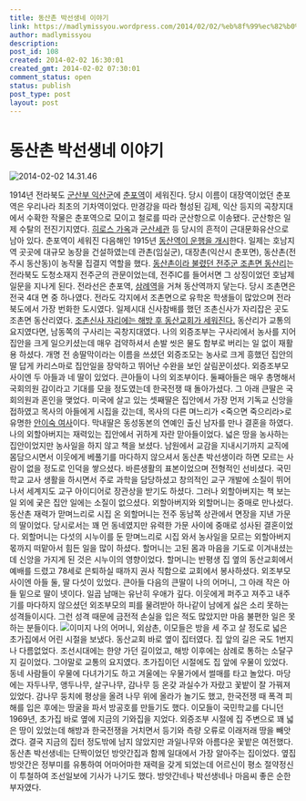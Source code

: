 ```yaml
---
title: 동산촌 박선생네 이야기
link: https://madlymissyou.wordpress.com/2014/02/02/%eb%8f%99%ec%82%b0%ec%b4%8c-%eb%b0%95%ec%84%a0%ec%83%9d%eb%84%a4-%ec%9d%b4%ec%95%bc%ea%b8%b0/
author: madlymissyou
description: 
post_id: 108
created: 2014-02-02 16:30:01
created_gmt: 2014-02-02 07:30:01
comment_status: open
status: publish
post_type: post
layout: post
---
```


# 동산촌 박선생네 이야기

![2014-02-02 14.31.46](https://madlymissyou.files.wordpress.com/2014/04/2014-02-02-14-31-46.jpg?w=660)

1914년 전라북도 [군산부 익산군](http://ko.wikipedia.org/wiki/%EC%9D%BC%EC%A0%9C_%EA%B0%95%EC%A0%90%EA%B8%B0%EC%9D%98_%ED%96%89%EC%A0%95_%EA%B5%AC%EC%97%AD)에 [춘포역](http://ko.wikipedia.org/wiki/%EC%B6%98%ED%8F%AC%EC%97%AD)이 세워진다. 당시 이름이 대장역이었던 춘포역은 우리나라 최초의 기차역이었다. 만경강을 따라 형성된 김제, 익산 등지의 곡창지대에서 수확한 작물은 춘포역으로 모이고 철로를 따라 군산항으로 이송됐다. 군산항은 일제 수탈의 전진기지였다. [히로스 가옥](http://blog.naver.com/PostView.nhn?blogId=leeyong1305&logNo=140132908543)과 [군산세관](http://www.ohmynews.com/nws_web/view/at_pg.aspx?CNTN_CD=A0001413262) 등 당시의 흔적이 근대문화유산으로 남아 있다. 춘포역이 세워진 다음해인 1915년 [동산역이 운행을 개시](http://ko.wikipedia.org/wiki/%EB%8F%99%EC%82%B0%EC%97%AD)한다. 일제는 호남지역 곳곳에 대규모 농장을 건설하였는데 관촌(임실군), 대장촌(익산시 춘포면), 동산촌(전주시 동산동)이 농작물 집결지 역할을 했다. [동산촌이라 불렸던 전주군 조촌면 동산리](http://blog.daum.net/drjinman/726)는 전라북도 도청소재지 전주군의 관문이었는데, 전주IC를 들어서면 그 상징이었던 호남제일문을 지나게 된다. 전라선은 춘포역, [삼례역](http://ko.wikipedia.org/wiki/%EC%82%BC%EB%A1%80%EC%97%AD)을 거쳐 동산역까지 닿는다. 당시 조촌면은 전국 4대 면 중 하나였다. 전라도 각지에서 조촌면으로 유학온 학생들이 많았으며 전라북도에서 가장 번화한 도시였다. 일제시대 신사참배를 했던 조촌신사가 자리잡은 곳도 조촌면 동산리였다. [조촌신사 자리에는 해방 후 동산교회가 세워진다.](http://blog.ohmynews.com/historyseek/232892) 동산리가 교통의 요지였다면, 남동쪽의 구사리는 곡창지대였다. 나의 외증조부는 구사리에서 농사를 지어 집안을 크게 일으키셨는데 매우 검약하셔서 손발 씻은 물도 함부로 버리는 일 없이 재활용 하셨다. 개명 전 송딸막이라는 이름을 쓰셨던 외증조모는 농사로 크게 흥했던 집안의 딸 답게 카리스마로 집안일을 장악하고 뛰어난 수완을 보인 살림꾼이셨다. 외증조부모 사이엔 두 아들과 네 딸이 있었다. 큰아들이 나의 외조부이다. 둘째아들은 매우 총명해서 국회의원 감이라고 기대를 모을 정도였는데 한국전쟁 때 돌아가셨다. 그 아래 큰딸은 국회의원과 혼인을 맺었다. 미국에 살고 있는 셋째딸은 집안에서 가장 먼저 기독교 신앙을 접하였고 목사의 아들에게 시집을 갔는데, 목사의 다른 며느리가 <죽으면 죽으리라>로 유명한 [안이숙 여사](http://blog.daum.net/parikwang/17431291)이다. 막내딸은 동성동본의 연예인 출신 남자를 만나 결혼을 하였다. 나의 외할아버지는 재력있는 집안에서 귀하게 자란 맏아들이었다. 넓은 땅을 농사하는 집안이었지만 농사일을 하지 않고 책을 보셨다. 남원에서 교감을 지내시기까지 교직에 몸담으시면서 이웃에게 베풀기를 마다하지 않으셔서 동산촌 박선생이라 하면 모르는 사람이 없을 정도로 인덕을 쌓으셨다. 바른생활의 표본이었으며 전형적인 선비셨다. 국민학교 교사 생활을 하시면서 주로 과학을 담당하셨고 창의적인 교구 개발에 소질이 뛰어나서 세계지도 교구 아이디어로 장관상을 받기도 하셨다. 그러나 외할아버지는 책 보는 일 외에 궂은 집안 일에는 소질이 없으셨다. 외할아버지와 외할머니는 중매로 만나셨다. 동산촌 재력가 맏며느리로 시집 온 외할머니는 전주 동남쪽 상관에서 면장을 지낸 가문의 딸이었다. 당시로서는 꽤 먼 동네였지만 유력한 가문 사이에 중매로 성사된 결혼이었다. 외할머니는 다섯의 시누이를 둔 맏며느리로 시집 와서 농사일을 모르는 외할아버지 몫까지 떠맡아서 힘든 일을 많이 하셨다. 할머니는 고된 몸과 마음을 기도로 이겨내셨는데 신앙을 가지게 된 것은 시누이의 영향이었다. 할머니는 반평생 집 옆의 동산교회에서 예배를 드렸고 78세로 은퇴하실 때까지 권사 직함으로 교회에서 봉사하셨다. 외조부모 사이엔 아들 둘, 딸 다섯이 있었다. 큰아들 다음의 큰딸이 나의 어머니, 그 아래 작은 아들 밑으로 딸이 넷이다. 일곱 남매는 유난히 우애가 깊다. 이웃에게 퍼주고 져주고 내주기를 마다하지 않으셨던 외조부모의 피를 물려받아 하나같이 남에게 싫은 소리 못하는 성격들이시다. 그런 성격 때문에 금전적 손실을 입은 적도 많았지만 마음 불편한 일은 못하는 분들이다. ![이미지](http://madlymissyou.files.wordpress.com/2014/04/2014-02-02-14-31-421.jpg?w=650) 나의 어머니, 외삼촌, 이모들은 방을 세 주고 살 정도로 넓은 초가집에서 어린 시절을 보냈다. 동산교회 바로 옆이 집터였다. 집 앞의 길은 국도 1번지나 다름없었다. 조선시대에는 한양 가던 길이었고, 해방 이후에는 삼례로 통하는 소달구지 길이었다. 그야말로 교통의 요지였다. 초가집이던 시절에도 집 앞에 우물이 있었다. 동네 사람들이 우물에 다녀가기도 하고 겨울에는 우물가에서 썰매를 타고 놀았다. 마당에는 자두나무, 앵두나무, 살구나무, 감나무 등 온갖 과실수가 자랐고 꽃밭이 잘 가꿔져 있었다. 감나무 둥치에 평상을 올려 나무 위에 올라가 놀기도 했고, 한국전쟁 때 폭격 피해를 입은 후에는 땅굴을 파서 방공호를 만들기도 했다. 이모들이 국민학교를 다니던 1969년, 초가집 바로 옆에 지금의 기와집을 지었다. 외증조부 시절에 집 주변으로 꽤 넓은 땅이 있었는데 해방과 한국전쟁을 거치면서 등기와 측량 오류로 이래저래 땅을 빼앗겼다. 결국 지금의 집터 정도밖에 남지 않았지만 과일나무와 아름다운 꽃밭은 여전했다. 동산촌 박선생네는 단짝이었던 방앗간집과 함께 일대에서 가장 알아주는 집이었다. 옆집 방앗간은 정부미를 유통하여 어마어마한 재력을 갖게 되었는데 어르신이 평소 절약정신이 투철하여 조선일보에 기사가 나기도 했다. 방앗간네나 박선생네나 마음씨 좋은 순한 부자였다.